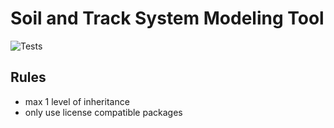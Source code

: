# Soil and Track System Modeling Tool

![Tests](https://github.com/StemVibrations/gmsh_utils/actions/workflows/tests.yml/badge.svg)


## Rules

- max 1 level of inheritance
- only use license compatible packages